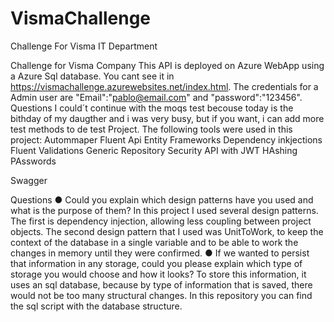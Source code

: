 # VismaChallenge
Challenge For Visma IT Department

Challenge for Visma Company This API is deployed on Azure WebApp using a Azure Sql database. You cant see it in https://vismachallenge.azurewebsites.net/index.html. The credentials for a Admin user are "Email":"pablo@email.com" and "password":"123456". Questions
I could´t continue with the moqs test becouse today is the bithday of my daugther and i was very busy, but if you want, i can add more test methods to de test Project.
The following tools were used in this project:
Autommaper
Fluent Api
Entity Frameworks
Dependency inkjections
Fluent Validations
Generic Repository
Security API with JWT
HAshing PAsswords

Swagger


Questions 
●	 Could you explain which design patterns have you used and what is the purpose of them? 
In this project I used several design patterns. The first is dependency injection, allowing less coupling between project objects. The second design pattern that I used was UnitToWork, to keep the context of the database in a single variable and to be able to work the changes in memory until they were confirmed.
●	 If we wanted to persist that information in any storage, could you please explain which type of storage you would choose and how it looks?
To store this information, it uses an sql database, because by type of information that is saved, there would not be too many structural changes. In this repository you can find the sql script with the database structure.
